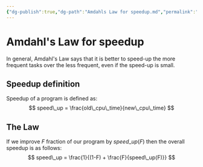 ```yaml
---
{"dg-publish":true,"dg-path":"Amdahls Law for speedup.md","permalink":"/amdahls-law-for-speedup/","tags":[null]}
---
```




# Amdahl's Law for speedup
In general, Amdahl's Law says that it is better to speed-up the more frequent tasks over the less frequent, even if the speed-up is small.

## Speedup definition
Speedup of a program is defined as:
$$
speed\_up = \frac{old\_cpu\_time}{new\_cpu\_time}
$$
## The Law
If we improve $F$ fraction of our program by $speed\_up(F)$ then the overall speedup is as follows:
$$
speed\_up = \frac{1}{(1-F) + \frac{F}{speed\_up(F)}}
$$